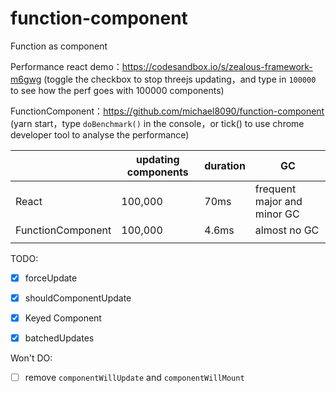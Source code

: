 # function-component
Function as component

Performance
react demo：https://codesandbox.io/s/zealous-framework-m6gwg  (toggle the checkbox to stop threejs updating，and type in `100000` to see how the perf goes with 100000 components)

FunctionComponent：https://github.com/michael8090/function-component  (yarn start，type `doBenchmark()` in the console，or tick() to use chrome developer tool to analyse the performance)


|                   | updating components | duration | GC                          |
|-------------------|---------------------|----------|-----------------------------|
| React             | 100,000             | 70ms     | frequent major and minor GC |
| FunctionComponent | 100,000             | 4.6ms    | almost no GC                |
|                   |                     |          |                             |

TODO:

- [x] forceUpdate
- [x] shouldComponentUpdate
- [x] Keyed Component
- [x] batchedUpdates


Won't DO:

- [ ] remove `componentWillUpdate` and `componentWillMount`

